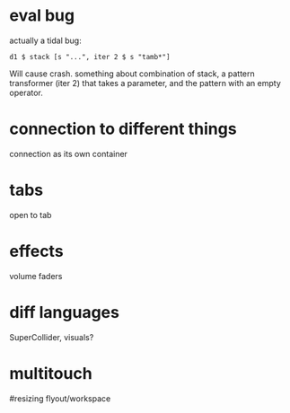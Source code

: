 # eval bug
 actually a tidal bug:
 
 ```d1 $ stack [s "...", iter 2 $ s "tamb*"]```
  
  Will cause crash. something about combination of stack, a pattern transformer (iter 2) 
  that takes a parameter, and the pattern with an empty operator.

# connection to different things
connection as its own container

# tabs 
open to tab

# effects
volume faders


# diff languages
SuperCollider, visuals?

# multitouch

#resizing flyout/workspace
